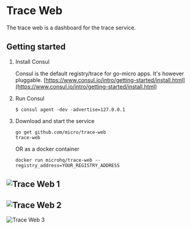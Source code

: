 # Trace Web

The trace web is a dashboard for the trace service. 

## Getting started

1. Install Consul

	Consul is the default registry/trace for go-micro apps. It's however pluggable.
	[https://www.consul.io/intro/getting-started/install.html](https://www.consul.io/intro/getting-started/install.html)

2. Run Consul
	```
	$ consul agent -dev -advertise=127.0.0.1
	```

3. Download and start the service

	```shell
	go get github.com/micro/trace-web
	trace-web
	```

	OR as a docker container

	```shell
	docker run microhq/trace-web --registry_address=YOUR_REGISTRY_ADDRESS
	```

![Trace Web 1](image1.png)
-
![Trace Web 2](image2.png)
-
![Trace Web 3](image3.png)


